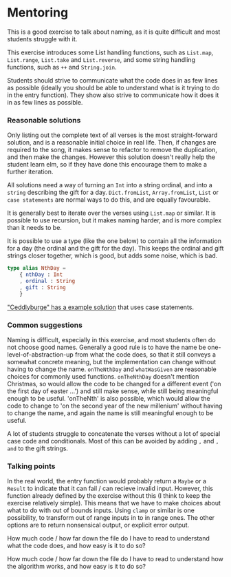 # Mentoring


This is a good exercise to talk about naming, as it is quite difficult and most students struggle with it.

This exercise introduces some List handling functions, such as `List.map`, `List.range`, `List.take` and `List.reverse`, and some string handling functions, such as `++` and `String.join`.

Students should strive to communicate what the code does in as few lines as possible (ideally you should be able to understand what is it trying to do in the entry function). They show also strive to communicate how it does it in as few lines as possible.

### Reasonable solutions

Only listing out the complete text of all verses is the most straight-forward solution, and is a reasonable initial choice in real life. Then, if changes are required to the song, it makes sense to refactor to remove the duplication, and then make the changes. However this solution doesn't really help the student learn elm, so if they have done this encourage them to make a further iteration.

All solutions need a way of turning an `Int` into a string ordinal, and into a `string` describing the gift for a day. `Dict.fromList`, `Array.fromList`, `List` or `case statements` are normal ways to do this, and are equally favourable.

It is generally best to iterate over the verses using `List.map` or similar. It is possible to use recursion, but it makes naming harder, and is more complex than it needs to be.

It is possible to use a type (like the one below) to contain all the information for a day (the ordinal and the gift for the day). This keeps the ordinal and gift strings closer together, which is good, but adds some noise, which is bad.

```elm
type alias NthDay =
    { nthDay : Int
	, ordinal : String
    , gift : String
    }
```

["Ceddlyburge" has a example solution](https://exercism.io/tracks/elm/exercises/twelve-days/solutions/7b614615e44f4ea6b6a0aa1b919054de) that uses case statements.
	
### Common suggestions

Naming is difficult, especially in this exercise, and most students often do not choose good names. Generally a good rule is to have the name be one-level-of-abstraction-up from what the code does, so that it still conveys a somewhat concrete meaning, but the implementation can change without having to change the name. `onTheNthDay` and `whatWasGiven` are reasonable choices for commonly used functions. `onTheNthDay` doesn't mention Christmas, so would allow the code to be changed for a different event ('on the first day of easter ...') and still make sense, while still being meaningful enough to be useful. 'onTheNth' is also possible, which would allow the code to change to 'on the second year of the new millenium' without having to change the name, and again the name is still meaningful enough to be useful.

A lot of students struggle to concatenate the verses without a lot of special case code and conditionals. Most of this can be avoided by adding `,` and `, and` to the gift strings.

### Talking points

In the real world, the entry function would probably return a `Maybe` or a `Result` to indicate that it can fail / can recieve invalid input. However, this function already defined by the exercise without this (I think to keep the exercise relatively simple). This means that we have to make choices about what to do with out of bounds inputs. Using `clamp` or similar is one possibility, to transform out of range inputs in to in range ones. The other options are to return nonsensical output, or explicit error output. 

How much code / how far down the file do I have to read to understand what the code does, and how easy is it to do so? 

How much code / how far down the file do I have to read to understand how the algorithm works, and how easy is it to do so? 

